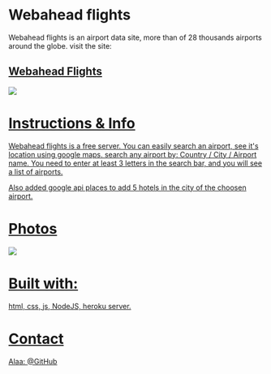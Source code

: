 # Webahead flights

Webahead flights is an airport data site, more than of 28 thousands airports around the globe.
visit the site: <h2><a href="https://webaheadflights.herokuapp.com/">Webahead Flights</h2>

<img src="https://images.globes.co.il/images/NewGlobes/big_image_800/2018/43A0B7EF0AD69EBFF0A66952252C45A5_800x392.20181113T171136.jpg">

# Instructions & Info

Webahead flights is a free server. You can easily search an airport, see it's location using google maps.
search any airport by: Country / City / Airport name.
You need to enter at least 3 letters in the search bar, and you will see a list of airports.

Also added google api places to add 5 hotels in the city of the choosen airport.

# Photos

<img src="./backend/public/img/airports.jpg">

# Built with:

html, css, js, NodeJS, heroku server.

# Contact

Alaa: [@GitHub](https://github.com/alaabashiyi)

